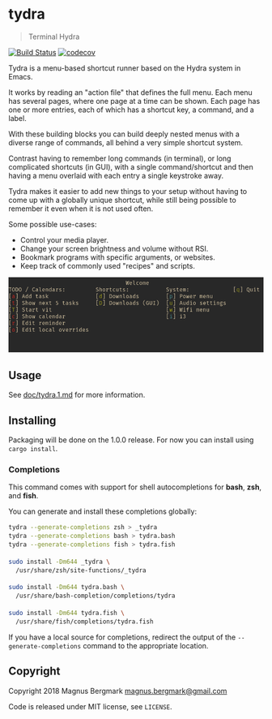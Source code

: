 # tydra

> Terminal Hydra

[![Build Status][ci-badge]][ci] [![codecov][codecov-badge]][codecov]

Tydra is a menu-based shortcut runner based on the Hydra system in Emacs.

It works by reading an "action file" that defines the full menu. Each menu has
several pages, where one page at a time can be shown. Each page has one or more
entries, each of which has a shortcut key, a command, and a label.

With these building blocks you can build deeply nested menus with a diverse
range of commands, all behind a very simple shortcut system.

Contrast having to remember long commands (in terminal), or long complicated
shortcuts (in GUI), with a single command/shortcut and then having a menu
overlaid with each entry a single keystroke away.

Tydra makes it easier to add new things to your setup without having to come up
with a globally unique shortcut, while still being possible to remember it even
when it is not used often.

Some possible use-cases:

  * Control your media player.
  * Change your screen brightness and volume without RSI.
  * Bookmark programs with specific arguments, or websites.
  * Keep track of commonly used "recipes" and scripts.

[![](doc/screenshot1.png)](doc/screenshot1.png)

## Usage

See [doc/tydra.1.md](doc/tydra.1.md) for more information.

## Installing

Packaging will be done on the 1.0.0 release. For now you can install using
`cargo install`.

### Completions

This command comes with support for shell autocompletions for **bash**,
**zsh**, and **fish**.

You can generate and install these completions globally:

```bash
tydra --generate-completions zsh > _tydra
tydra --generate-completions bash > tydra.bash
tydra --generate-completions fish > tydra.fish

sudo install -Dm644 _tydra \
  /usr/share/zsh/site-functions/_tydra

sudo install -Dm644 tydra.bash \
  /usr/share/bash-completion/completions/tydra

sudo install -Dm644 tydra.fish \
  /usr/share/fish/completions/tydra.fish
```

If you have a local source for completions, redirect the output of the
`--generate-completions` command to the appropriate location.

## Copyright

Copyright 2018 Magnus Bergmark <magnus.bergmark@gmail.com>

Code is released under MIT license, see `LICENSE`.

[ci-badge]: https://travis-ci.org/Mange/tydra.svg?branch=master
[ci]: https://travis-ci.org/Mange/tydra
[codecov]: https://codecov.io/gh/Mange/tydra
[codecov-badge]: https://codecov.io/gh/Mange/tydra/branch/master/graph/badge.svg
